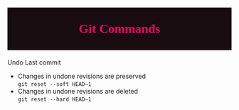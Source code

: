 <h1 style='font-family: verdana; color:#ff0066; background-color:#190c11; text-align: center'>
<br><b>Git Commands</b><br><br>
</h1>

Undo Last commit<br>
 - Changes in undone revisions are preserved<br>
`git reset --soft HEAD~1` 
 - Changes in undone revisions are deleted<br>
`git reset --hard HEAD~1` 